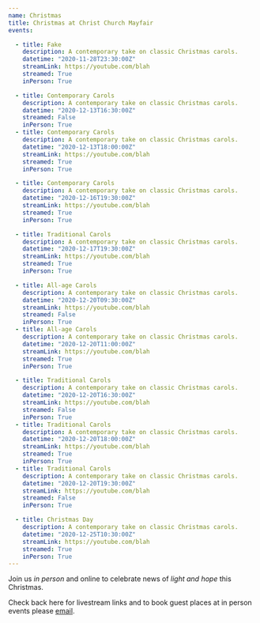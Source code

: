 ```yaml
---
name: Christmas
title: Christmas at Christ Church Mayfair
events:

  - title: Fake
    description: A contemporary take on classic Christmas carols.
    datetime: "2020-11-28T23:30:00Z"
    streamLink: https://youtube.com/blah
    streamed: True
    inPerson: True

  - title: Contemporary Carols
    description: A contemporary take on classic Christmas carols.
    datetime: "2020-12-13T16:30:00Z"
    streamed: False
    inPerson: True
  - title: Contemporary Carols
    description: A contemporary take on classic Christmas carols.
    datetime: "2020-12-13T18:00:00Z"
    streamLink: https://youtube.com/blah
    streamed: True
    inPerson: True

  - title: Contemporary Carols
    description: A contemporary take on classic Christmas carols.
    datetime: "2020-12-16T19:30:00Z"
    streamLink: https://youtube.com/blah
    streamed: True
    inPerson: True

  - title: Traditional Carols
    description: A contemporary take on classic Christmas carols.
    datetime: "2020-12-17T19:30:00Z"
    streamLink: https://youtube.com/blah
    streamed: True
    inPerson: True

  - title: All-age Carols
    description: A contemporary take on classic Christmas carols.
    datetime: "2020-12-20T09:30:00Z"
    streamLink: https://youtube.com/blah
    streamed: False
    inPerson: True
  - title: All-age Carols
    description: A contemporary take on classic Christmas carols.
    datetime: "2020-12-20T11:00:00Z"
    streamLink: https://youtube.com/blah
    streamed: True
    inPerson: True

  - title: Traditional Carols
    description: A contemporary take on classic Christmas carols.
    datetime: "2020-12-20T16:30:00Z"
    streamLink: https://youtube.com/blah
    streamed: False
    inPerson: True
  - title: Traditional Carols
    description: A contemporary take on classic Christmas carols.
    datetime: "2020-12-20T18:00:00Z"
    streamLink: https://youtube.com/blah
    streamed: True
    inPerson: True
  - title: Traditional Carols
    description: A contemporary take on classic Christmas carols.
    datetime: "2020-12-20T19:30:00Z"
    streamLink: https://youtube.com/blah
    streamed: False
    inPerson: True

  - title: Christmas Day
    description: A contemporary take on classic Christmas carols.
    datetime: "2020-12-25T10:30:00Z"
    streamLink: https://youtube.com/blah
    streamed: True
    inPerson: True
---
```

Join us *in person* and online to celebrate news of *light and hope* this Christmas.

Check back here for livestream links and to book guest places at in person events please [email](peter.balsdon@christchurchmayfair.org).